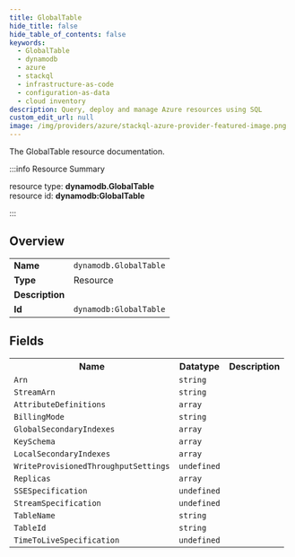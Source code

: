 ```yaml
---
title: GlobalTable
hide_title: false
hide_table_of_contents: false
keywords:
  - GlobalTable
  - dynamodb
  - azure
  - stackql
  - infrastructure-as-code
  - configuration-as-data
  - cloud inventory
description: Query, deploy and manage Azure resources using SQL
custom_edit_url: null
image: /img/providers/azure/stackql-azure-provider-featured-image.png
---
```

The GlobalTable resource documentation.

:::info Resource Summary

<div class="row">
<div class="providerDocColumn">
<span>resource type:&nbsp;<b>dynamodb.GlobalTable</b></span><br />
<span>resource id:&nbsp;<b>dynamodb:GlobalTable</b></span><br />
</div>
</div>

:::

## Overview
<table><tbody>
<tr><td><b>Name</b></td><td><code>dynamodb.GlobalTable</code></td></tr>
<tr><td><b>Type</b></td><td>Resource</td></tr>
<tr><td><b>Description</b></td><td></td></tr>
<tr><td><b>Id</b></td><td><code>dynamodb:GlobalTable</code></td></tr>
</tbody></table>

## Fields
<table><tbody>
<tr><th>Name</th><th>Datatype</th><th>Description</th></tr>
<tr><td><code>Arn</code></td><td><code>string</code></td><td></td></tr><tr><td><code>StreamArn</code></td><td><code>string</code></td><td></td></tr><tr><td><code>AttributeDefinitions</code></td><td><code>array</code></td><td></td></tr><tr><td><code>BillingMode</code></td><td><code>string</code></td><td></td></tr><tr><td><code>GlobalSecondaryIndexes</code></td><td><code>array</code></td><td></td></tr><tr><td><code>KeySchema</code></td><td><code>array</code></td><td></td></tr><tr><td><code>LocalSecondaryIndexes</code></td><td><code>array</code></td><td></td></tr><tr><td><code>WriteProvisionedThroughputSettings</code></td><td><code>undefined</code></td><td></td></tr><tr><td><code>Replicas</code></td><td><code>array</code></td><td></td></tr><tr><td><code>SSESpecification</code></td><td><code>undefined</code></td><td></td></tr><tr><td><code>StreamSpecification</code></td><td><code>undefined</code></td><td></td></tr><tr><td><code>TableName</code></td><td><code>string</code></td><td></td></tr><tr><td><code>TableId</code></td><td><code>string</code></td><td></td></tr><tr><td><code>TimeToLiveSpecification</code></td><td><code>undefined</code></td><td></td></tr>
</tbody></table>